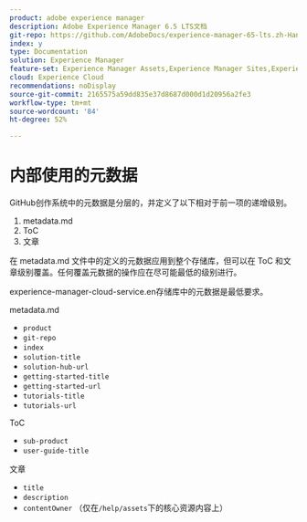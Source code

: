 ```yaml
---
product: adobe experience manager
description: Adobe Experience Manager 6.5 LTS文档
git-repo: https://github.com/AdobeDocs/experience-manager-65-lts.zh-Hans
index: y
type: Documentation
solution: Experience Manager
feature-set: Experience Manager Assets,Experience Manager Sites,Experience Manager, Experience Manager Forms, Experience Manager Cloud Manager
cloud: Experience Cloud
recommendations: noDisplay
source-git-commit: 2165575a59dd835e37d8687d000d1d20956a2fe3
workflow-type: tm+mt
source-wordcount: '84'
ht-degree: 52%

---
```



# 内部使用的元数据

GitHub创作系统中的元数据是分层的，并定义了以下相对于前一项的递增级别。

1. metadata.md
1. ToC
1. 文章

在 metadata.md 文件中的定义的元数据应用到整个存储库，但可以在 ToC 和文章级别覆盖。任何覆盖元数据的操作应在尽可能最低的级别进行。

experience-manager-cloud-service.en存储库中的元数据是最低要求。

metadata.md

* `product`
* `git-repo`
* `index`
* `solution-title`
* `solution-hub-url`
* `getting-started-title`
* `getting-started-url`
* `tutorials-title`
* `tutorials-url`

ToC

* `sub-product`
* `user-guide-title`

文章

* `title`
* `description`
* `contentOwner` （仅在`/help/assets`下的核心资源内容上）
